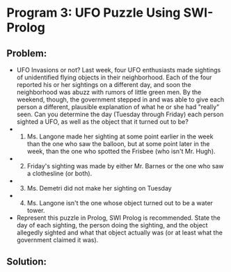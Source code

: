 # Program 3: UFO Puzzle Using SWI-Prolog

## Problem: 
 - UFO Invasions or not? Last week, four UFO enthusiasts made sightings of unidentified flying objects in their neighborhood. Each of the four reported his or her sightings on a different day, and soon the neighborhood was abuzz with rumors of little green men. By the weekend, though, the government stepped in and was able to give each person a different, plausible explanation of what he or she had "really" seen. Can you determine the day (Tuesday through Friday) each person sighted a UFO, as well as the object that it turned out to be? 
  - 1. Ms. Langone made her sighting at some point earlier in the week than the one who saw the balloon, but at some point later in the week, than the one who spotted the Frisbee (who isn't Mr. Hugh).
  - 2. Friday's sighting was made by either Mr. Barnes or the one who saw a clothesline (or both).
  - 3. Ms. Demetri did not make her sighting on Tuesday
  - 4. Ms. Langone isn't the one whose object turned out to be a water tower.
 - Represent this puzzle in Prolog, SWI Prolog is recommended. State the day of each sighting, the person doing the sighting, and the object allegedly sighted and what that object actually was (or at least what the government claimed it was).

## Solution: 
